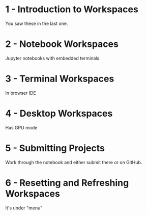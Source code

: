 # 1 - Introduction to Workspaces
You saw these in the last one.

# 2 - Notebook Workspaces
Jupyter notebooks with embedded terminals

# 3 - Terminal Workspaces
In browser IDE

# 4 - Desktop Workspaces
Has GPU mode

# 5 - Submitting Projects
Work through the notebook and either submit there or on GitHub.

# 6 - Resetting and Refreshing Workspaces
It's under "menu"

